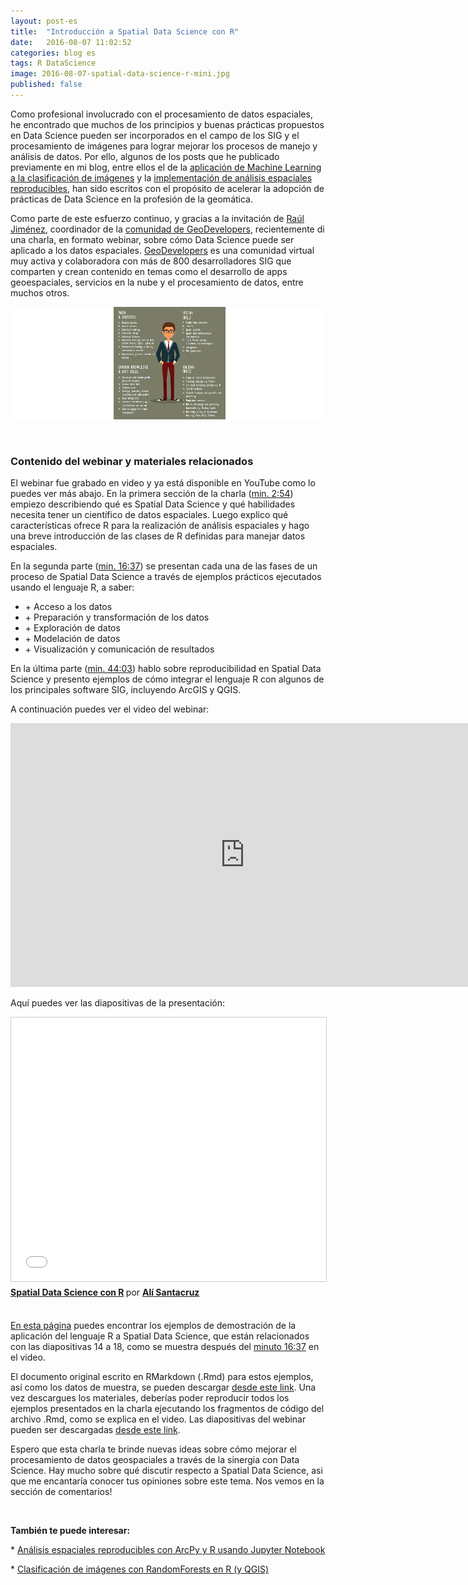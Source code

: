 ```yaml
---
layout: post-es
title:  "Introducción a Spatial Data Science con R"
date:   2016-08-07 11:02:52
categories: blog es
tags: R DataScience 
image: 2016-08-07-spatial-data-science-r-mini.jpg
published: false
---
```


Como profesional involucrado con el procesamiento de datos espaciales, he encontrado que muchos de los principios y buenas prácticas propuestos en Data Science pueden ser incorporados en el campo de los SIG y el procesamiento de imágenes para lograr mejorar los procesos de manejo y análisis de datos. Por ello, algunos de los posts que he publicado previamente en mi blog, entre ellos el de la [aplicación de Machine Learning a la clasificación de imágenes] y la [implementación de análisis espaciales reproducibles], han sido escritos con el propósito de acelerar la adopción de prácticas de Data Science en la profesión de la geomática.

Como parte de este esfuerzo continuo, y gracias a la invitación de [Raúl Jiménez], coordinador de la [comunidad de GeoDevelopers], recientemente di una charla, en formato webinar, sobre cómo Data Science puede ser aplicado a los datos espaciales. [GeoDevelopers] es una comunidad virtual muy activa y colaboradora con más de 800 desarrolladores SIG que comparten y crean contenido en temas como el desarrollo de apps geoespaciales, servicios en la nube y el procesamiento de datos, entre muchos otros.

<!--more-->

<a href="" class="image full"><img src="/images/2016-08-07-spatial-data-science-r-fig-0.png" alt="Spatial Data Science con R" title=""></a>

<br>

### **Contenido del webinar y materiales relacionados**

El webinar fue grabado en video y ya está disponible en YouTube como lo puedes ver más abajo. En la primera sección de la charla ([min. 2:54]) empiezo describiendo qué es Spatial Data Science y qué habilidades necesita tener un científico de datos espaciales. Luego explico qué características ofrece R para la realización de análisis espaciales y hago una breve introducción de las clases de R definidas para manejar datos espaciales.

En la segunda parte ([min. 16:37]) se presentan cada una de las fases de un proceso de Spatial Data Science a través de ejemplos prácticos ejecutados usando el lenguaje R, a saber:

<ul>
<li>
+ Acceso a los datos
</li>
<li>
+ Preparación y transformación de los datos
</li>
<li>
+ Exploración de datos
</li>
<li>
+ Modelación de datos
</li>
<li>
+ Visualización y comunicación de resultados
</li>
</ul>


En la última parte ([min. 44:03]) hablo sobre reproducibilidad en Spatial Data Science y presento ejemplos de cómo integrar el lenguaje R con algunos de los principales software SIG, incluyendo ArcGIS y QGIS.

A continuación puedes ver el video del webinar:

<iframe width="750" height="422" src="https://www.youtube.com/embed/EbbSY6EJ4js" frameborder="0" allowfullscreen></iframe>

<br>

Aquí puedes ver las diapositivas de la presentación:

<iframe src="//www.slideshare.net/slideshow/embed_code/key/bJKCQMK0hsH5b8" width="750" height="422" frameborder="0" marginwidth="0" marginheight="0" scrolling="no" style="border:1px solid #CCC; border-width:1px; margin-bottom:5px; max-width: 100%;" allowfullscreen> </iframe> <div style="margin-bottom:5px"> <strong> <a href="//www.slideshare.net/amsantac/spatial-data-science-con-r" title="Spatial Data Science con R" target="_blank">Spatial Data Science con R</a> </strong> por <strong><a target="_blank" href="//www.slideshare.net/amsantac">Alí Santacruz</a></strong> </div>

<br>

[En esta página] puedes encontrar los ejemplos de demostración de la aplicación del lenguaje R a Spatial Data Science, que están relacionados con las diapositivas 14 a 18, como se muestra después del [minuto 16:37] en el video.

El documento original escrito en RMarkdown (.Rmd) para estos ejemplos, así como los datos de muestra, se pueden descargar [desde este link]. Una vez descargues los materiales, deberías poder reproducir todos los ejemplos presentados en la charla ejecutando los fragmentos de código del archivo .Rmd, como se explica en el video. Las diapositivas del webinar pueden ser descargadas [desde este link][SlideShare].

Espero que esta charla te brinde nuevas ideas sobre cómo mejorar el procesamiento de datos geospaciales a través de la sinergia con Data Science. Hay mucho sobre qué discutir respecto a Spatial Data Science, asi que me encantaría conocer tus opiniones sobre este tema. Nos vemos en la sección de comentarios!

<br>

**También te puede interesar:**

&#42; [Análisis espaciales reproducibles con ArcPy y R usando Jupyter Notebook]

&#42; [Clasificación de imágenes con RandomForests en R (y QGIS)]

<a id="comments"></a>

[Raúl Jiménez]: https://es.linkedin.com/in/jimenezortegaraul/es
[comunidad de GeoDevelopers]: http://www.geodevelopers.org/
[GeoDevelopers]: http://www.geodevelopers.org/
[aplicación de Machine Learning a la clasificación de imágenes]: /blog/es/2015/11/28/classification-r-es.html
[implementación de análisis espaciales reproducibles]: /blog/es/2016/06/29/reproducibility-arcpy-jupyter-notebook-r-es.html
[Análisis espaciales reproducibles con ArcPy y R usando Jupyter Notebook]: /blog/en/2016/06/29/reproducibility-arcpy-jupyter-notebook-r.html
[Clasificación de imágenes con RandomForests en R (y QGIS)]: /blog/es/2015/11/28/classification-r-es.html
[R]: https://www.r-project.org/
[min. 2:54]: https://www.youtube.com/watch?v=EbbSY6EJ4js&t=2m54s
[min. 16:37]: https://www.youtube.com/watch?v=EbbSY6EJ4js&t=16m37s
[minuto 16:37]: https://www.youtube.com/watch?v=EbbSY6EJ4js&t=16m37s
[min. 44:03]: https://www.youtube.com/watch?v=EbbSY6EJ4js&t=44m03s
[En esta página]: http://amsantac.co/other/webinar/2016-07-13/spatial-data-science-r-webinar-es.html
[desde este link]: https://github.com/amsantac/extras/tree/master/2016-07-13-spatial-data-science-r-webinar
[SlideShare]: http://www.slideshare.net/amsantac/spatial-data-science-con-r

